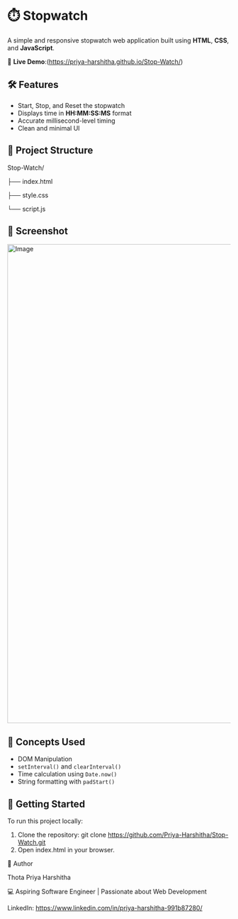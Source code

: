 # ⏱️ Stopwatch

A simple and responsive stopwatch web application built using **HTML**, **CSS**, and **JavaScript**.

🔗 **Live Demo**:(https://priya-harshitha.github.io/Stop-Watch/)

## 🛠️ Features

- Start, Stop, and Reset the stopwatch
- Displays time in **HH:MM:SS:MS** format
- Accurate millisecond-level timing
- Clean and minimal UI

## 📁 Project Structure

Stop-Watch/

├── index.html

├── style.css

└── script.js



## 📸 Screenshot

<img width="1920" height="1080" alt="Image" src="https://github.com/user-attachments/assets/bad18599-88fe-4e8a-a182-0eec2b20ae32" />

## 🧠 Concepts Used

- DOM Manipulation
- `setInterval()` and `clearInterval()`
- Time calculation using `Date.now()`
- String formatting with `padStart()`

## 🚀 Getting Started

To run this project locally:

1. Clone the repository:
   git clone https://github.com/Priya-Harshitha/Stop-Watch.git
2. Open index.html in your browser.

📌 Author

Thota Priya Harshitha

💻 Aspiring Software Engineer | Passionate about Web Development

LinkedIn: https://www.linkedin.com/in/priya-harshitha-991b87280/
